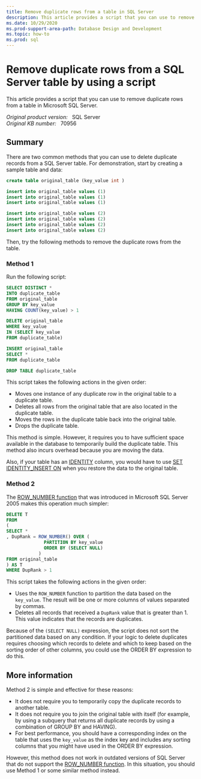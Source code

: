 ```yaml
---
title: Remove duplicate rows from a table in SQL Server
description: This article provides a script that you can use to remove duplicate rows from a SQL Server table.
ms.date: 10/29/2020
ms.prod-support-area-path: Database Design and Development
ms.topic: how-to
ms.prod: sql
---
```

# Remove duplicate rows from a SQL Server table by using a script

This article provides a script that you can use to remove duplicate rows from a table in Microsoft SQL Server.

_Original product version:_ &nbsp; SQL Server  
_Original KB number:_ &nbsp; 70956

## Summary

There are two common methods that you can use to delete duplicate records from a SQL Server table. For demonstration, start by creating a sample table and data:

```sql
create table original_table (key_value int )

insert into original_table values (1)
insert into original_table values (1)
insert into original_table values (1)

insert into original_table values (2)
insert into original_table values (2)
insert into original_table values (2)
insert into original_table values (2)
```

Then, try the following methods to remove the duplicate rows from the table.

### Method 1

Run the following script:

```sql
SELECT DISTINCT *
INTO duplicate_table
FROM original_table
GROUP BY key_value
HAVING COUNT(key_value) > 1

DELETE original_table
WHERE key_value
IN (SELECT key_value
FROM duplicate_table)

INSERT original_table
SELECT *
FROM duplicate_table

DROP TABLE duplicate_table
```

This script takes the following actions in the given order:

- Moves one instance of any duplicate row in the original table to a duplicate table.
- Deletes all rows from the original table that are also located in the duplicate table.
- Moves the rows in the duplicate table back into the original table.
- Drops the duplicate table.

This method is simple. However, it requires you to have sufficient space available in the database to temporarily build the duplicate table. This method also incurs overhead because you are moving the data.

Also, if your table has an [IDENTITY](https://docs.microsoft.com/sql/t-sql/statements/create-table-transact-sql-identity-property) column, you would have to use [SET IDENTITY_INSERT ON](https://docs.microsoft.com/sql/t-sql/statements/set-identity-insert-transact-sql) when you restore the data to the original table.

### Method 2

The [ROW_NUMBER function](https://docs.microsoft.com/sql/t-sql/functions/row-number-transact-sql) that was introduced in Microsoft SQL Server 2005 makes this operation much simpler:

```sql
DELETE T
FROM
(
SELECT *
, DupRank = ROW_NUMBER() OVER (
              PARTITION BY key_value
              ORDER BY (SELECT NULL)
            )
FROM original_table
) AS T
WHERE DupRank > 1 
```

This script takes the following actions in the given order:

- Uses the `ROW_NUMBER` function to partition the data based on the `key_value`. The result will be one or more columns of values separated by commas.
- Deletes all records that received a `DupRank` value that is greater than 1. This value indicates that the records are duplicates.

Because of the `(SELECT NULL)` expression, the script does not sort the partitioned data based on any condition. If your logic to delete duplicates requires choosing which records to delete and which to keep based on the sorting order of other columns, you could use the ORDER BY expression to do this.

## More information

Method 2 is simple and effective for these reasons:

- It does not require you to temporarily copy the duplicate records to another table.
- It does not require you to join the original table with itself (for example, by using a subquery that returns all duplicate records by using a combination of GROUP BY and HAVING).
- For best performance, you should have a corresponding index on the table that uses the `key_value` as the index key and includes any sorting columns that you might have used in the ORDER BY expression.

However, this method does not work in outdated versions of SQL Server that do not support the [ROW_NUMBER function](https://docs.microsoft.com/sql/t-sql/functions/row-number-transact-sql). In this situation, you should use Method 1 or some similar method instead.
